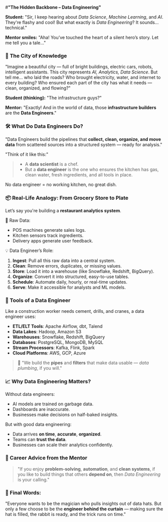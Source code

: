#**"The Hidden Backbone – Data Engineering"**

**Student:**
"Sir, I keep hearing about *Data Science*, *Machine Learning*, and *AI*. They're flashy and cool!
But what exactly is *Data Engineering*? It sounds… technical."

**Mentor smiles:**
"Aha! You’ve touched the heart of a silent hero’s story. Let me tell you a tale…"

### 🧱 **The City of Knowledge**

"Imagine a beautiful city — full of bright buildings, electric cars, robots, intelligent assistants. This city represents *AI, Analytics, Data Science*.
But tell me… who laid the roads?
Who brought electricity, water, and internet to every building?
Who ensured each part of the city has what it needs — clean, organized, and flowing?"

**Student (thinking):**
"The infrastructure guys?"

**Mentor:**
"Exactly! And in the world of data, those **infrastructure builders** are the **Data Engineers**."

### 🛠️ What Do Data Engineers Do?

"Data Engineers build the pipelines that **collect, clean, organize, and move data** from scattered sources into a structured system — ready for analysis."

"Think of it like this:"

> * A **data scientist** is a chef.
> * But a **data engineer** is the one who ensures the kitchen has gas, clean water, fresh ingredients, and all tools in place.

No data engineer = no working kitchen, no great dish.

### 📦 Real-Life Analogy: From Grocery Store to Plate

Let’s say you're building a **restaurant analytics system**.

🛒 Raw Data:

* POS machines generate sales logs.
* Kitchen sensors track ingredients.
* Delivery apps generate user feedback.

💡 Data Engineer’s Role:

1. **Ingest**: Pull all this raw data into a central system.
2. **Clean**: Remove errors, duplicates, or missing values.
3. **Store**: Load it into a warehouse (like Snowflake, Redshift, BigQuery).
4. **Organize**: Convert it into structured, easy-to-use tables.
5. **Schedule**: Automate daily, hourly, or real-time updates.
6. **Serve**: Make it accessible for analysts and ML models.

### 🔄 Tools of a Data Engineer

Like a construction worker needs cement, drills, and cranes, a data engineer uses:

* **ETL/ELT Tools**: Apache Airflow, dbt, Talend
* **Data Lakes**: Hadoop, Amazon S3
* **Warehouses**: Snowflake, Redshift, BigQuery
* **Databases**: PostgreSQL, MongoDB, MySQL
* **Stream Processors**: Kafka, Flink, Spark
* **Cloud Platforms**: AWS, GCP, Azure

> 💬 "We build the **pipes** and **filters** that make data usable — *data plumbing*, if you will."

### 📈 Why Data Engineering Matters?

Without data engineers:

* AI models are trained on garbage data.
* Dashboards are inaccurate.
* Businesses make decisions on half-baked insights.

But with good data engineering:

* Data arrives **on time**, **accurate**, **organized**.
* Teams can **trust the data**.
* Businesses can scale their analytics confidently.

### 🧭 Career Advice from the Mentor

> "If you enjoy **problem-solving**, **automation**, and **clean systems**,
> if you like to build things that others **depend on**,
> then *Data Engineering* is your calling."

### 💬 Final Words:

"Everyone wants to be the magician who pulls insights out of data hats.
But only a few choose to be the **engineer behind the curtain** —
making sure the hat is filled, the rabbit is ready, and the trick runs on time."

